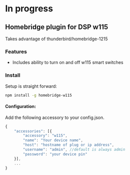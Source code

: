 # In progress

## Homebridge plugin for DSP w115

Takes advantage of thunderbird/homebridge-1215

### Features
* Includes ability to turn on and off w115 smart switches

### Install
Setup is straight forward:
````bash
npm install -g homebridge-w115
````
#### Configuration:
Add the following accessory to your config.json.

````javascript
{
	"accessories": [{
		"accessory": "w115",
		"name": "Your device name",
		"host": "hostname of plug or ip address",
		"username": "admin", //default is always admin
		"password": "your device pin"
	}],
	...
}
````
